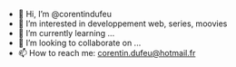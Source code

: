 - 👋 Hi, I’m @corentindufeu
- 👀 I’m interested in developpement web, series, moovies
- 🌱 I’m currently learning ...
- 💞️ I’m looking to collaborate on ...
- 📫 How to reach me: corentin.dufeu@hotmail.fr

<!---
corentindufeu/corentindufeu is a ✨ special ✨ repository because its `README.md` (this file) appears on your GitHub profile.
You can click the Preview link to take a look at your changes.
--->
